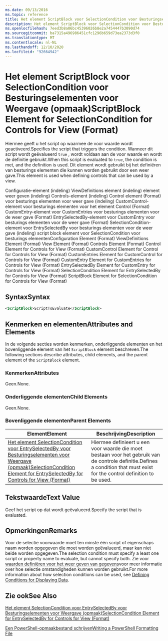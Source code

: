 ```yaml
---
ms.date: 09/13/2016
ms.topic: reference
title: Het element ScriptBlock voor SelectionCondition voor Besturingselementen voor Weergave (opmaak)
description: Het element ScriptBlock voor SelectionCondition voor Besturingselementen voor Weergave (opmaak)
ms.openlocfilehash: 7eed3b8a06bc45396026b8e2a7454447b3090d74
ms.sourcegitcommit: ba7315a496986451cfc1296b659d73ea2373d3f0
ms.translationtype: MT
ms.contentlocale: nl-NL
ms.lasthandoff: 12/10/2020
ms.locfileid: "92664942"
---
```

# <a name="scriptblock-element-for-selectioncondition-for-controls-for-view-format"></a><span data-ttu-id="1071c-103">Het element ScriptBlock voor SelectionCondition voor Besturingselementen voor Weergave (opmaak)</span><span class="sxs-lookup"><span data-stu-id="1071c-103">ScriptBlock Element for SelectionCondition for Controls for View (Format)</span></span>

<span data-ttu-id="1071c-104">Hiermee geeft u het script op waarmee de voor waarde wordt geactiveerd.</span><span class="sxs-lookup"><span data-stu-id="1071c-104">Specifies the script that triggers the condition.</span></span> <span data-ttu-id="1071c-105">Wanneer dit script wordt geëvalueerd `true` , wordt voldaan aan de voor waarde en wordt de definitie gebruikt.</span><span class="sxs-lookup"><span data-stu-id="1071c-105">When this script is evaluated to `true`, the condition is met, and the definition is used.</span></span> <span data-ttu-id="1071c-106">Dit element wordt gebruikt bij het definiëren van besturings elementen die kunnen worden gebruikt door een weer gave.</span><span class="sxs-lookup"><span data-stu-id="1071c-106">This element is used when defining controls that can be used by a view.</span></span>

<span data-ttu-id="1071c-107">Configuratie-element (indeling) ViewDefinitions element (indeling) element weer geven (indeling) Controls-element (indeling) Control element (Format) voor besturings elementen voor weer gave (indeling) CustomControl-element voor besturings elementen voor het element Control (Format) CustomEntry-element voor CustomEntries voor besturings elementen voor de weer gave (Format) EntrySelectedBy-element voor CustomEntry voor besturings elementen voor de weer gave (Format) SelectionCondition-element voor EntrySelectedBy voor besturings elementen voor de weer gave (indeling) script block element voor SelectionCondition voor besturings elementen</span><span class="sxs-lookup"><span data-stu-id="1071c-107">Configuration Element (Format) ViewDefinitions Element (Format) View Element (Format) Controls Element (Format) Control Element for Controls for View (Format) CustomControl Element for Control for Controls for View (Format) CustomEntries Element for CustomControl for Controls for View (Format) CustomEntry Element for CustomEntries for Controls for View (Format) EntrySelectedBy Element for CustomEntry for Controls for View (Format) SelectionCondition Element for EntrySelectedBy for Controls for View (Format) ScriptBlock Element for SelectionCondition for Controls for View (Format)</span></span>

## <a name="syntax"></a><span data-ttu-id="1071c-108">Syntax</span><span class="sxs-lookup"><span data-stu-id="1071c-108">Syntax</span></span>

```xml
<ScriptBlock>ScriptToEvaluate</ScriptBlock>
```

## <a name="attributes-and-elements"></a><span data-ttu-id="1071c-109">Kenmerken en elementen</span><span class="sxs-lookup"><span data-stu-id="1071c-109">Attributes and Elements</span></span>

<span data-ttu-id="1071c-110">In de volgende secties worden kenmerken, onderliggende elementen en het bovenliggende element van het `ScriptBlock` element beschreven.</span><span class="sxs-lookup"><span data-stu-id="1071c-110">The following sections describe attributes, child elements, and the parent element of the `ScriptBlock` element.</span></span>

### <a name="attributes"></a><span data-ttu-id="1071c-111">Kenmerken</span><span class="sxs-lookup"><span data-stu-id="1071c-111">Attributes</span></span>

<span data-ttu-id="1071c-112">Geen.</span><span class="sxs-lookup"><span data-stu-id="1071c-112">None.</span></span>

### <a name="child-elements"></a><span data-ttu-id="1071c-113">Onderliggende elementen</span><span class="sxs-lookup"><span data-stu-id="1071c-113">Child Elements</span></span>

<span data-ttu-id="1071c-114">Geen.</span><span class="sxs-lookup"><span data-stu-id="1071c-114">None.</span></span>

### <a name="parent-elements"></a><span data-ttu-id="1071c-115">Bovenliggende elementen</span><span class="sxs-lookup"><span data-stu-id="1071c-115">Parent Elements</span></span>

|<span data-ttu-id="1071c-116">Element</span><span class="sxs-lookup"><span data-stu-id="1071c-116">Element</span></span>|<span data-ttu-id="1071c-117">Beschrijving</span><span class="sxs-lookup"><span data-stu-id="1071c-117">Description</span></span>|
|-------------|-----------------|
|[<span data-ttu-id="1071c-118">Het element SelectionCondition voor EntrySelectedBy voor Besturingselementen voor Weergave (opmaak)</span><span class="sxs-lookup"><span data-stu-id="1071c-118">SelectionCondition Element for EntrySelectedBy for Controls for View (Format)</span></span>](./selectioncondition-element-for-entryselectedby-for-controls-for-view-format.md)|<span data-ttu-id="1071c-119">Hiermee definieert u een voor waarde die moet bestaan voor het gebruik van de controle definitie.</span><span class="sxs-lookup"><span data-stu-id="1071c-119">Defines a condition that must exist for the control definition to be used.</span></span>|

## <a name="text-value"></a><span data-ttu-id="1071c-120">Tekstwaarde</span><span class="sxs-lookup"><span data-stu-id="1071c-120">Text Value</span></span>

<span data-ttu-id="1071c-121">Geef het script op dat wordt geëvalueerd.</span><span class="sxs-lookup"><span data-stu-id="1071c-121">Specify the script that is evaluated.</span></span>

## <a name="remarks"></a><span data-ttu-id="1071c-122">Opmerkingen</span><span class="sxs-lookup"><span data-stu-id="1071c-122">Remarks</span></span>

<span data-ttu-id="1071c-123">Voor de selectie voorwaarde moet ten minste één script of eigenschaps naam worden opgegeven die moet worden geëvalueerd, maar kan niet beide worden opgegeven.</span><span class="sxs-lookup"><span data-stu-id="1071c-123">The selection condition must specify a least one script or property name to evaluate, but cannot specify both.</span></span> <span data-ttu-id="1071c-124">Zie voor [waarden definiëren voor het weer geven van gegevens](./defining-conditions-for-displaying-data.md)voor meer informatie over hoe selectie omstandigheden kunnen worden gebruikt.</span><span class="sxs-lookup"><span data-stu-id="1071c-124">For more information about how selection conditions can be used, see [Defining Conditions for Displaying Data](./defining-conditions-for-displaying-data.md).</span></span>

## <a name="see-also"></a><span data-ttu-id="1071c-125">Zie ook</span><span class="sxs-lookup"><span data-stu-id="1071c-125">See Also</span></span>

[<span data-ttu-id="1071c-126">Het element SelectionCondition voor EntrySelectedBy voor Besturingselementen voor Weergave (opmaak)</span><span class="sxs-lookup"><span data-stu-id="1071c-126">SelectionCondition Element for EntrySelectedBy for Controls for View (Format)</span></span>](./selectioncondition-element-for-entryselectedby-for-controls-for-view-format.md)

[<span data-ttu-id="1071c-127">Een PowerShell-opmaakbestand schrijven</span><span class="sxs-lookup"><span data-stu-id="1071c-127">Writing a PowerShell Formatting File</span></span>](./writing-a-powershell-formatting-file.md)
